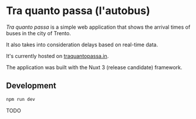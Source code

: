 # Tra quanto passa (l'autobus)

*Tra quanto passa* is a simple web application that shows the arrival times of buses in the city of Trento.

It also takes into consideration delays based on real-time data.

It's currently hosted on [traquantopassa.in](https://traquantopassa.in).

The application was built with the Nuxt 3 (release candidate) framework. 

## Development

```bash
npm run dev
```

TODO
